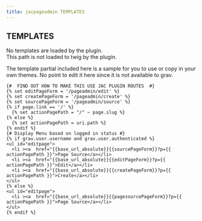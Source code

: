 ```yaml
---
title: jacpageadmin TEMPLATES
---
```


## TEMPLATES

No templates are loaded by the plugin.  
This path is not loaded to twig by the plugin.

The template partial included here is a sample for you to use or copy in your own themes. No point to edit it here since it is not available to grav.

````
{#  FIND OUT HOW TO MAKE THIS USE JAC PLUGIN ROUTES  #}
{% set editPageForm = '/pageadmin/edit' %}
{% set createPageForm = '/pageadmin/create' %}   
{% set sourcePageForm = '/pageadmin/source' %} 
{% if page.link == '/' %}
  {% set actionPagePath = "/" ~ page.slug %}
{% else %}
  {% set actionPagePath = uri.path %}
{% endif %}
{# Display Menu based on logged in status #}
{% if grav.user.username and grav.user.authenticated %}
<ul id="editpage">
  <li ><a  href="{{base_url_absolute}}{{sourcePageForm}}?p={{ actionPagePath }}">Page Source</a></li>
  <li ><a  href="{{base_url_absolute}}{{editPageForm}}?p={{ actionPagePath }}">Edit</a></li>
  <li ><a  href="{{base_url_absolute}}{{createPageForm}}?p={{ actionPagePath }}">Create</a></li>
</ul>
{% else %}
<ul id="editpage">
  <li ><a  href="{{base_url_absolute}}{{pagesourcePageForm}}?p={{ actionPagePath }}">Page Source</a></li>
</ul>
{% endif %}
````
